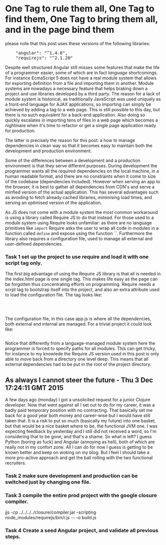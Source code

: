 # One Tag to rule them all, One Tag to find them, One Tag to bring them all, and in the page bind them

please note that this post uses these versions of the following libraries:
<pre code=json>
    "angular": "^1.4.8",
    "requirejs": "^2.1.20"
</pre>
Despite well structured Angular still misses some features that make the life of a programmer easier, some of which are in fact *language* shortcomings. For instance EcmaScript 5 does not have a real module system that allows for exporting definition from a file and importing them in another. Module systems are nowadays a necessary feature that helps braking down a project and use libraries developed by a third party.
The reason for a lack of module system is historical, as traditionally JavaScript was used uniquely as a front-end language for AJAX applications, so importing can simply be achieved by adding a <script></script> tag to a web page. This is still possible to this day, but there is no such equivalent for a back-end application. Also doing so quickly escalates in importing tens of files in a web page which becomes a nightmare when it's time to refactor or get a single page application ready for production.

The latter is precisely the reason for this post: a how to manage dependencies in clean way so that it becomes easy to maintain both the development and production environment.

Some of the differences between a development and a production environment is that they serve different purposes. During development the programmer wants all the required dependencies on the local machine, in a human readable format, and there are no constraints when it come to size of the codebase (dependencies included). However when serving an app to the browser, it is best to gather all dependencies from CDN's and serve a minfied version of the actual application. This has several advantages such as avoiding to fetch already cached libraries, minimising load times, and serving an optimised version of the application.

As JS does not come with a module system the most common workaround is using a library called Require JS to do that instead. For those used to a module system using Require looks unfamiliar: as there are no language primitives like `import` Require asks the user to wrap all code in modules in a function called `define` and expose using the function ``. Furthermore the library also requires a configuration file, used to manage all external and user-defined dependencies.

### Task 1 set up the project to use require and load it with one script tag only.
The first big advantage of using the Require JS library is that all is needed in the index.html page is one single tag. This makes life easy as the page can be forgotten thus concentrating efforts on programming. Require needs a scrpt tag to bootstrap itself into the project, and also an extra attribute used to load the configuration file. The tag looks like:
<pre code=html><script src="node_modules/requirejs/require.js" data-main="app.js"></script>
</pre>
The configuration file, in this case app.js is where all the dependencies, both external and internal are managed. For a trivial project it could look like:
<pre code=javascript>
</pre>
Notice that differently from a language-managed module system here the programmer is forced to specify paths for all modules. This can get tricky, for instance to my knowlede the Require JS version used in this post is only able to move back from a directory one level deep. This means that all external dependencies had to be put in the root of the project directory.

## As always I cannot steer the future - Thu  3 Dec 17:24:11 GMT 2015
A few days ago (monday) I got a unsolicited request for a junior Clojure developer. Now that went against all I set out to do for my career, it was a badly paid temporary position with no contracting. That basically set me back for a good year both money and career-wise but I would have still taken that. It is a risk to put so much (basically my future) into one basket, but that would be a nice basket where to be, the functional JVM one. I was expecting feedback by yesterday and I still did not received a word, so I'm considering that to be gone, and that's a shame. So what is left? I guess Python (boring as fuck) and Angular (annoying as hell), both of which are really not in my confort zone. All I can do for now I guess is getting to be known better and keep on woking on my blog. But I feel I should take a more pro-active approach and get the ball rolling with the two functional recruiters.
### Task 2 make sure development and production can be switched just by changing one file.
### Task 3 compile the entire prod project with the google closure compiler.
jjs -cp ../../../../closure/compiler.jar -scripting node_modules/requirejs/bin/r.js -- -o build.js
### Task 4 Create a seed Angular project, and validate all previous steps.
